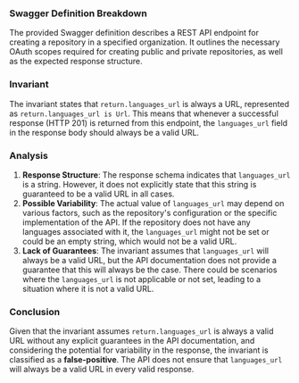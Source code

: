 ### Swagger Definition Breakdown
The provided Swagger definition describes a REST API endpoint for creating a repository in a specified organization. It outlines the necessary OAuth scopes required for creating public and private repositories, as well as the expected response structure.

### Invariant
The invariant states that `return.languages_url` is always a URL, represented as `return.languages_url is Url`. This means that whenever a successful response (HTTP 201) is returned from this endpoint, the `languages_url` field in the response body should always be a valid URL.

### Analysis
1. **Response Structure**: The response schema indicates that `languages_url` is a string. However, it does not explicitly state that this string is guaranteed to be a valid URL in all cases. 
2. **Possible Variability**: The actual value of `languages_url` may depend on various factors, such as the repository's configuration or the specific implementation of the API. If the repository does not have any languages associated with it, the `languages_url` might not be set or could be an empty string, which would not be a valid URL.
3. **Lack of Guarantees**: The invariant assumes that `languages_url` will always be a valid URL, but the API documentation does not provide a guarantee that this will always be the case. There could be scenarios where the `languages_url` is not applicable or not set, leading to a situation where it is not a valid URL.

### Conclusion
Given that the invariant assumes `return.languages_url` is always a valid URL without any explicit guarantees in the API documentation, and considering the potential for variability in the response, the invariant is classified as a **false-positive**. The API does not ensure that `languages_url` will always be a valid URL in every valid response.
